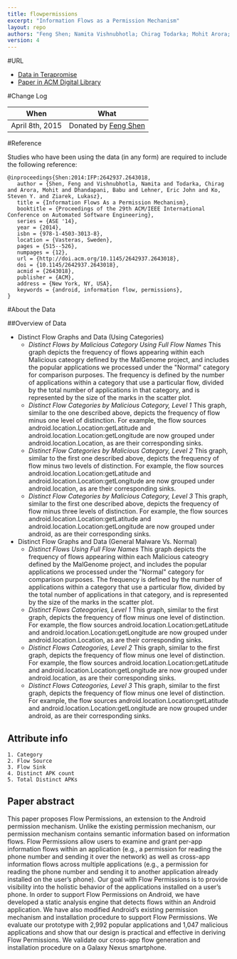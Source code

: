 ```yaml
---
title: flowpermissions
excerpt: "Information Flows as a Permission Mechanism"
layout: repo
authors: "Feng Shen; Namita Vishnubhotla; Chirag Todarka; Mohit Arora; Babu Dhandapani; Eric John Lehner; Steven Y. Ko; Lukasz Ziarek"
version: 4
---
```


#URL

* [Data in Terapromise](https://terapromise.csc.ncsu.edu:8443/!/#repo/view/head/other/flowpermissions)
* [Paper in ACM Digital Library](http://dl.acm.org/citation.cfm?id=2643018)

#Change Log

When | What
---- | ----
April 8th, 2015 | Donated by [Feng Shen](/repo/people/data-donors/promise4.html)

#Reference

Studies who have been using the data (in any form) are required to include the following reference:

```
@inproceedings{Shen:2014:IFP:2642937.2643018,
   author = {Shen, Feng and Vishnubhotla, Namita and Todarka, Chirag and Arora, Mohit and Dhandapani, Babu and Lehner, Eric John and Ko, Steven Y. and Ziarek, Lukasz},
   title = {Information Flows As a Permission Mechanism},
   booktitle = {Proceedings of the 29th ACM/IEEE International Conference on Automated Software Engineering},
   series = {ASE '14},
   year = {2014},
   isbn = {978-1-4503-3013-8},
   location = {Vasteras, Sweden},
   pages = {515--526},
   numpages = {12},
   url = {http://doi.acm.org/10.1145/2642937.2643018},
   doi = {10.1145/2642937.2643018},
   acmid = {2643018},
   publisher = {ACM},
   address = {New York, NY, USA},
   keywords = {android, information flow, permissions},
}
```

#About the Data

##Overview of Data

* Distinct Flow Graphs and Data (Using Categories)
  * *Distinct Flows by Malicious Category Using Full Flow Names* This graph depicts the frequency of flows appearing within each Malicious cateogry defined by the MalGenome project, and includes the popular applications we processed under the "Normal" category for comparison purposes. The frequency is defined by the number of applications within a category that use a particular flow, divided by the total number of applications in that category, and is represented by the size of the marks in the scatter plot.
  * *Distinct Flow Categories by Malicious Category, Level 1* This graph, similar to the one described above, depicts the frequency of flow minus one level of distinction. For example, the flow sources android.location.Location:getLatitude and android.location.Location:getLongitude are now grouped under android.location.Location, as are their corresponding sinks.
  * *Distinct Flow Categories by Malicious Category, Level 2* This graph, similar to the first one described above, depicts the frequency of flow minus two levels of distinction. For example, the flow sources android.location.Location:getLatitude and android.location.Location:getLongitude are now grouped under android.location, as are their corresponding sinks.
  * *Distinct Flow Categories by Malicious Category, Level 3* This graph, similar to the first one described above, depicts the frequency of flow minus three levels of distinction. For example, the flow sources android.location.Location:getLatitude and android.location.Location:getLongitude are now grouped under android, as are their corresponding sinks.
* Distinct Flow Graphs and Data (General Malware Vs. Normal)
  * *Distinct Flows Using Full Flow Names* This graph depicts the frequency of flows appearing within each Malicious cateogry defined by the MalGenome project, and includes the popular applications we processed under the "Normal" category for comparison purposes. The frequency is defined by the number of applications within a category that use a particular flow, divided by the total number of applications in that category, and is represented by the size of the marks in the scatter plot.
  * *Distinct Flows Cateogories, Level 1* This graph, similar to the first graph, depicts the frequency of flow minus one level of distinction. For example, the flow sources android.location.Location:getLatitude and android.location.Location:getLongitude are now grouped under android.location.Location, as are their corresponding sinks.
  * *Distinct Flows Cateogories, Level 2* This graph, similar to the first graph, depicts the frequency of flow minus one level of distinction. For example, the flow sources android.location.Location:getLatitude and android.location.Location:getLongitude are now grouped under android.location, as are their corresponding sinks.
  * *Distinct Flows Cateogories, Level 3* This graph, similar to the first graph, depicts the frequency of flow minus one level of distinction. For example, the flow sources android.location.Location:getLatitude and android.location.Location:getLongitude are now grouped under android, as are their corresponding sinks.

## Attribute info
	1. Category
	2. Flow Source
	3. Flow Sink
	4. Distinct APK count
	5. Total Distinct APKs

## Paper abstract

This paper proposes Flow Permissions, an extension to the Android permission mechanism. Unlike the existing permission mechanism, our permission mechanism contains semantic information based on information flows. Flow Permissions allow users to examine and grant per-app information flows within an application (e.g., a permission for reading the phone number and sending it over the network) as well as cross-app information flows across multiple applications (e.g., a permission for reading the phone number and sending it to another application already installed on the user’s phone). Our goal with Flow Permissions is to provide visibility into the holistic behavior of the applications installed on a user’s phone. In order to support Flow Permissions on Android, we have developed a static analysis engine that detects flows within an Android application. We have also modified Android’s existing permission mechanism and installation procedure to support Flow Permissions. We evaluate our prototype with 2,992 popular applications and 1,047 malicious applications and show that our design is practical and effective in deriving Flow Permissions. We validate our cross-app flow generation and installation procedure on a Galaxy Nexus smartphone.
